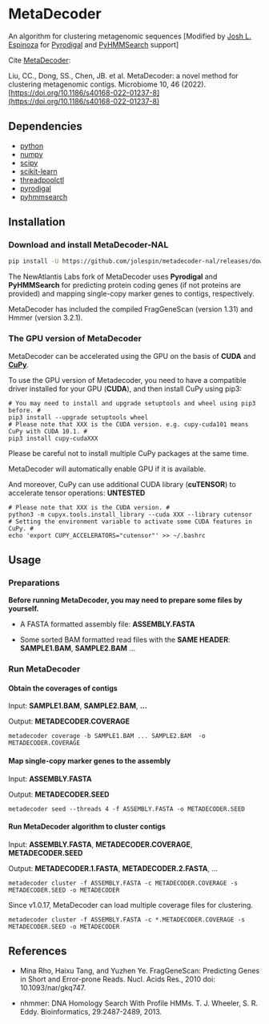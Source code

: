 # MetaDecoder

An algorithm for clustering metagenomic sequences [Modified by [Josh L. Espinoza](https://github.com/jolespin) for [Pyrodigal]((https://github.com/althonos/pyrodigal)) and [PyHMMSearch]((https://github.com/jolespin/pyhmmsearch)) support]

Cite [MetaDecoder](https://microbiomejournal.biomedcentral.com/articles/10.1186/s40168-022-01237-8):

Liu, CC., Dong, SS., Chen, JB. et al. MetaDecoder: a novel method for clustering metagenomic contigs. Microbiome 10, 46 (2022). [https://doi.org/10.1186/s40168-022-01237-8](https://doi.org/10.1186/s40168-022-01237-8)

## Dependencies

* [python](https://www.python.org/)
* [numpy](https://pypi.org/project/numpy/)
* [scipy](https://pypi.org/project/scipy/)
* [scikit-learn](https://pypi.org/project/scikit-learn/)
* [threadpoolctl](https://pypi.org/project/threadpoolctl/)
* [pyrodigal](https://github.com/althonos/pyrodigal)
* [pyhmmsearch](https://github.com/jolespin/pyhmmsearch)

## Installation

### Download and install MetaDecoder-NAL

```bash
pip install -U https://github.com/jolespin/metadecoder-nal/releases/download/1.1.1rc4/metadecoder-1.1.1rc4.tar.gz
```

The NewAtlantis Labs fork of MetaDecoder uses **Pyrodigal** and **PyHMMSearch** for predicting protein coding genes (if not proteins are provided) and mapping single-copy marker genes to contigs, respectively.

MetaDecoder has included the compiled FragGeneScan (version 1.31) and Hmmer (version 3.2.1).

### The GPU version of MetaDecoder

MetaDecoder can be accelerated using the GPU on the basis of **CUDA** and **[CuPy](https://cupy.dev/)**.

To use the GPU version of Metadecoder, you need to have a compatible driver installed for your GPU (**CUDA**), and then install CuPy using pip3:

```shell
# You may need to install and upgrade setuptools and wheel using pip3 before. #
pip3 install --upgrade setuptools wheel
# Please note that XXX is the CUDA version. e.g. cupy-cuda101 means CuPy with CUDA 10.1. #
pip3 install cupy-cudaXXX
```

Please be careful not to install multiple CuPy packages at the same time.

MetaDecoder will automatically enable GPU if it is available.

And moreover, CuPy can use additional CUDA library (**cuTENSOR**) to accelerate tensor operations: **UNTESTED**

```shell
# Please note that XXX is the CUDA version. #
python3 -m cupyx.tools.install_library --cuda XXX --library cutensor
# Setting the environment variable to activate some CUDA features in CuPy. #
echo 'export CUPY_ACCELERATORS="cutensor"' >> ~/.bashrc
```

## Usage

### Preparations

**Before running MetaDecoder, you may need to prepare some files by yourself.**

* A FASTA formatted assembly file: **ASSEMBLY.FASTA**

* Some sorted BAM formatted read files with the **SAME HEADER**: **SAMPLE1.BAM**, **SAMPLE2.BAM** ...

### Run MetaDecoder

#### Obtain the coverages of contigs

Input: **SAMPLE1.BAM**, **SAMPLE2.BAM**, **...**

Output: **METADECODER.COVERAGE**

```shell
metadecoder coverage -b SAMPLE1.BAM ... SAMPLE2.BAM  -o METADECODER.COVERAGE
```


#### Map single-copy marker genes to the assembly

Input: **ASSEMBLY.FASTA**

Output: **METADECODER.SEED**

```shell
metadecoder seed --threads 4 -f ASSEMBLY.FASTA -o METADECODER.SEED
```

#### Run MetaDecoder algorithm to cluster contigs

Input: **ASSEMBLY.FASTA**, **METADECODER.COVERAGE**, **METADECODER.SEED**

Output: **METADECODER.1.FASTA**, **METADECODER.2.FASTA**, ...

```shell
metadecoder cluster -f ASSEMBLY.FASTA -c METADECODER.COVERAGE -s METADECODER.SEED -o METADECODER
```

Since v1.0.17, MetaDecoder can load multiple coverage files for clustering.

```shell
metadecoder cluster -f ASSEMBLY.FASTA -c *.METADECODER.COVERAGE -s METADECODER.SEED -o METADECODER
```

## References

* Mina Rho, Haixu Tang, and Yuzhen Ye. FragGeneScan: Predicting Genes in Short and Error-prone Reads. Nucl. Acids Res., 2010 doi: 10.1093/nar/gkq747.

* nhmmer: DNA Homology Search With Profile HMMs. T. J. Wheeler, S. R. Eddy. Bioinformatics, 29:2487-2489, 2013.
